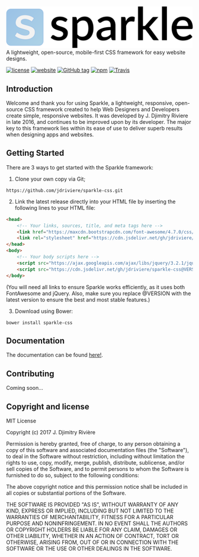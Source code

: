 [![Logo](dist/img/Logo_InCol_v2.png)](https://jdriviere.github.io/sparkle-css)
A lightweight, open-source, mobile-first CSS framework for easy website designs.

[![license](https://img.shields.io/badge/license-MIT-yellow.svg)](https://github.com/jdriviere/sparkle-css/blob/master/LICENSE)
[![website](https://img.shields.io/badge/website-online-green.svg)](https://jdriviere.github.io/sparkle-css/)
[![GitHub tag](https://img.shields.io/badge/version-1.9.1-blue.svg)](https://github.com/jdriviere/sparkle-css/releases/tag/v1.9.1)
[![npm](https://img.shields.io/badge/npm-v1.9.1-red.svg)](https://www.npmjs.com/package/sparkle.css)
[![Travis](https://img.shields.io/travis/rust-lang/rust.svg)](https://travis-ci.org/jdriviere/sparkle-css)

## Introduction
Welcome and thank you for using Sparkle, a lightweight, responsive, open-source CSS framework created to help Web Designers and Developers create simple, responsive websites. It was developed by J. Djimitry Riviere in late 2016, and continues to be improved upon by its developer. The major key to this framework lies within its ease of use to deliver superb results when designing apps and websites.

## Getting Started
There are 3 ways to get started with the Sparkle framework:
1. Clone your own copy via Git;
```
https://github.com/jdriviere/sparkle-css.git
```
2. Link the latest release directly into your HTML file by inserting the following lines to your HTML file: 
```html
<head>
    <!-- Your links, sources, title, and meta tags here -->
    <link href="https://maxcdn.bootstrapcdn.com/font-awesome/4.7.0/css/font-awesome.min.css" rel="stylesheet">
    <link rel="stylesheet" href="https://cdn.jsdelivr.net/gh/jdriviere/sparkle-css@VERSION/dist/css/sparkle.min.css">
</head>
<body>
    <!-- Your body scripts here -->
    <script src="https://ajax.googleapis.com/ajax/libs/jquery/3.2.1/jquery.min.js"></script>
    <script src="https://cdn.jsdelivr.net/gh/jdriviere/sparkle-css@VERSION/dist/js/sparkle.min.js"></script>
</body>
```
(You will need all links to ensure Sparkle works efficiently, as it uses both FontAwesome and jQuery. Also, make sure you replace @VERSION with the latest version to ensure the best and most stable features.)

3. Download using Bower:
```
bower install sparkle-css
```

## Documentation
The documentation can be found [here!](https://jdriviere.github.io/sparkle-css/docs.html).

## Contributing
Coming soon...

## Copyright and license
MIT License

Copyright (c) 2017 J. Djimitry Rivière

Permission is hereby granted, free of charge, to any person obtaining a copy of this software
and associated documentation files (the "Software"), to deal in the Software without restriction,
including without limitation the rights to use, copy, modify, merge, publish, distribute, sublicense,
and/or sell copies of the Software, and to permit persons to whom the Software is furnished to do so,
subject to the following conditions:

The above copyright notice and this permission notice shall be included in all copies or substantial
portions of the Software.

THE SOFTWARE IS PROVIDED "AS IS", WITHOUT WARRANTY OF ANY KIND, EXPRESS OR IMPLIED, INCLUDING BUT NOT
LIMITED TO THE WARRANTIES OF MERCHANTABILITY, FITNESS FOR A PARTICULAR PURPOSE AND NONINFRINGEMENT.
IN NO EVENT SHALL THE AUTHORS OR COPYRIGHT HOLDERS BE LIABLE FOR ANY CLAIM, DAMAGES OR OTHER LIABILITY,
WHETHER IN AN ACTION OF CONTRACT, TORT OR OTHERWISE, ARISING FROM, OUT OF OR IN CONNECTION WITH THE
SOFTWARE OR THE USE OR OTHER DEALINGS IN THE SOFTWARE.